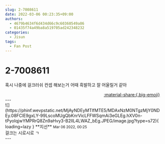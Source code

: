 ```yaml
---
slug: 2-7008611
date: 2022-03-06 00:23:35+09:00
authors:
  - 4679b4634f6d434d66c9c60360549a86
  - 01435f74a49ba8a519705ad242348232
categories:
  - Jisun
tags:
  - Fan Post
---
```


# 2-7008611

<div class="post-container" markdown="1">
<div class="content-container md-sidebar__scrollwrap" markdown="1">

혹시 나중에 걸크러쉬 컨셉 해보는거 어때 흑발하고 잘 어울릴거 같아

</div>
</div>

<div style="text-align: right;" markdown="1">
<a href="https://weverse.io/fromis9/fanpost/2-7008611" style="text-align: right;">:material-share:{.big-emoji}</a>
</div>
---

<div class="comments-container md-sidebar__scrollwrap" markdown="1">
<div class="comment" markdown="1">
<div class='id-container' markdown="1">
![](https://phinf.wevpstatic.net/MjAyNDEyMTlfMTE5/MDAxNzM0NTgzMjY0NDEy.08FClE9gxLY-99LscoMUgQbKnrVicLFFWSqmAi3eGLEg.hXV0n-tPyoIqjwYMPRrQ8Zn9aHvy3-B2llL4LWAZ_bEg.JPEG/image.jpg?type=s72){ loading=lazy }
**<span class="artist">지선</span>** <small>Mar 06 2022, 00:25</small><br>
</div>
<div class='comment-body' markdown="1">
걸크는 시로시로 ㄱ
</div>
</div>
</div>
---
